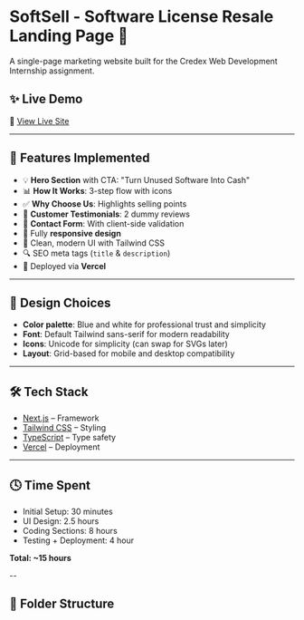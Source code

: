# SoftSell - Software License Resale Landing Page 🚀

A single-page marketing website built for the Credex Web Development Internship assignment.

## ✨ Live Demo
🔗 [View Live Site](https://your-vercel-deployment-url.com)

---

## 📌 Features Implemented

- 💡 **Hero Section** with CTA: "Turn Unused Software Into Cash"
- 📊 **How It Works**: 3-step flow with icons
- ✅ **Why Choose Us**: Highlights selling points
- 🌟 **Customer Testimonials**: 2 dummy reviews
- 📝 **Contact Form**: With client-side validation
- 📱 Fully **responsive design**
- 🎨 Clean, modern UI with Tailwind CSS
- 🔍 SEO meta tags (`title` & `description`)
- 📁 Deployed via **Vercel**

---

## 🧠 Design Choices

- **Color palette**: Blue and white for professional trust and simplicity
- **Font**: Default Tailwind sans-serif for modern readability
- **Icons**: Unicode for simplicity (can swap for SVGs later)
- **Layout**: Grid-based for mobile and desktop compatibility

---

## 🛠️ Tech Stack

- [Next.js](https://nextjs.org/) – Framework
- [Tailwind CSS](https://tailwindcss.com/) – Styling
- [TypeScript](https://www.typescriptlang.org/) – Type safety
- [Vercel](https://vercel.com/) – Deployment

---

## 🕓 Time Spent

- Initial Setup: 30 minutes
- UI Design: 2.5 hours
- Coding Sections: 8 hours
- Testing + Deployment: 4 hour

**Total: ~15 hours**

--

## 📁 Folder Structure

